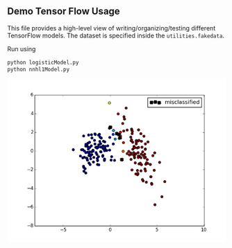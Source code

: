 ## Demo Tensor Flow Usage

This file provides a high-level view of writing/organizing/testing different TensorFlow models. The dataset is specified inside the `utilities.fakedata`. 

Run using 
    
    python logisticModel.py
    python nnhl1Model.py


 
<img src="media/results1.png" width="700">
